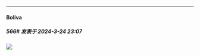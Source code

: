 ﻿
*****

####  Boliva  
##### 566#       发表于 2024-3-24 23:07

<img src="https://static.saraba1st.com/image/smiley/face2017/067.png" referrerpolicy="no-referrer">

